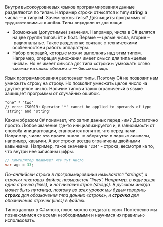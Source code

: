 
Внутри высокоуровневых языков программирования данные разделяются по типам. Например строки относятся к типу **string**, а числа — к типу **int**. Зачем нужны типы? Для защиты программы от трудноотловимых ошибок. Типы определяют две вещи:

* Возможные (допустимые) значения. Например, числа в C# делятся на две группы типов: int и float. Первые — целые числа, вторые – рациональные. Такое разделение связано с техническими особенностями работы аппаратуры.
* Набор операций, которые можно выполнять над этим типом. Например, операция умножения имеет смысл для типа «целые числа». Но не имеет смысла для типа «строки»: умножать слово «мама» на слово «блокнот» — бессмыслица.

Язык программирования распознает типы. Поэтому C# не позволит нам умножать строку на строку. Но позволит умножать целое число на другое целое число. Наличие типов и таких ограничений в языке защищает программы от случайных ошибок.

```text
"one" * "two"
// error CS0019: Operator '*' cannot be applied to operands of type 'string' and 'string'
```

Каким образом C# понимает, что за тип данных перед ним? Достаточно просто. Любое значение где-то инициализируется и, в зависимости от способа инициализации, становится понятно, что перед нами. Например, число это просто число не обернутое в парные символы, например, кавычки. А вот строки всегда ограничены двойными кавычками. Например, такое значение `"234"` – строка, несмотря на то, что внутри нее записаны цифры.

```cs
// Компилятор понимает что тут число
var age = 33;
```

_По-английски строки в программировании называются "strings", а строчки текстовых файлов называются "lines". Например, в коде выше одна строчка (lines), и нет никаких строк (strings). В русском иногда может быть путаница, поэтому во всех уроках мы будем говорить **строка** для обозначения типа данных «строка», и **строчка** для обозначения строчек (lines) в файлах._

Типов данных в C# много, плюс можно создавать свои. Постепенно мы познакомимся со всеми необходимыми и научимся их правильно использовать.
